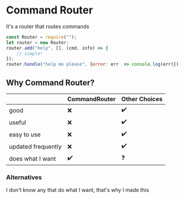 #  Command Router
It's a router that routes commands

```javascript
const Router = require("");
let router = new Router;
router.add("help", [], (cmd, info) => {
	// simple!
});
router.handle("help me please", {error: err  => console.log(err)})
```

## Why Command Router?
|                  |CommandRouter|Other Choices|
|--                |--|--|
|good              |❌|✔️|
|useful            |❌|✔️|
|easy to use       |❌|✔️|
|updated frequently|❌|✔️|
|does what I want  |✔️|❓|

### Alternatives
I don't know any that do what I want, that's why I made this

